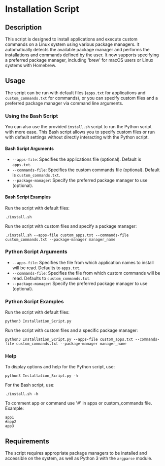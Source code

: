 # Installation Script

## Description
This script is designed to install applications and execute custom commands on a Linux system using various package managers. It automatically detects the available package manager and performs the installations and commands defined by the user. It now supports specifying a preferred package manager, including 'brew' for macOS users or Linux systems with Homebrew.

## Usage
The script can be run with default files (`apps.txt` for applications and `custom_commands.txt` for commands), or you can specify custom files and a preferred package manager via command line arguments.

### Using the Bash Script
You can also use the provided `install.sh` script to run the Python script with more ease. This Bash script allows you to specify custom files or run with default settings without directly interacting with the Python script.

#### Bash Script Arguments
- `--apps-file`: Specifies the applications file (optional). Default is `apps.txt`.
- `--commands-file`: Specifies the custom commands file (optional). Default is `custom_commands.txt`.
- `--package-manager`: Specify the preferred package manager to use (optional).

#### Bash Script Examples
Run the script with default files:
```
./install.sh
```

Run the script with custom files and specify a package manager:
```
./install.sh --apps-file custom_apps.txt --commands-file custom_commands.txt --package-manager manager_name
```

### Python Script Arguments
- `--apps-file`: Specifies the file from which application names to install will be read. Defaults to `apps.txt`.
- `--commands-file`: Specifies the file from which custom commands will be read. Defaults to `custom_commands.txt`.
- `--package-manager`: Specify the preferred package manager to use (optional).

### Python Script Examples
Run the script with default files:
```
python3 Installation_Script.py
```

Run the script with custom files and a specific package manager:
```
python3 Installation_Script.py --apps-file custom_apps.txt --commands-file custom_commands.txt --package-manager manager_name
```

### Help
To display options and help for the Python script, use:
```
python3 Installation_Script.py -h
```
For the Bash script, use:
```
./install.sh -h
```
To comment app or command use '#' in apps or custom_commands file. Example:
```
app1
#app2
app3
```

## Requirements
The script requires appropriate package managers to be installed and accessible on the system, as well as Python 3 with the `argparse` module.

